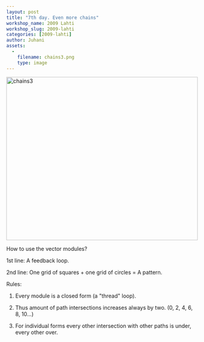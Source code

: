 ```yaml
---
layout: post
title: "7th day. Even more chains"
workshop_name: 2009 Lahti
workshop_slug: 2009-lahti
categories: [2009-lahti]
author: Juhani 
assets:
  -
    filename: chains3.png
    type: image
---
```

<a href="http://workshops.nodebox.net/2009/wp-content/uploads/chains3.png"><img class="aligncenter size-full wp-image-763" title="chains3" src="http://workshops.nodebox.net/2009/wp-content/uploads/chains3.png" alt="chains3" width="504" height="430" /></a>

How to use the vector modules?

1st line: A feedback loop.

2nd line: One grid of squares + one grid of circles = A pattern.

Rules:

1. Every module is a closed form (a "thread" loop).

2. Thus amount of path intersections increases always by two. (0, 2, 4, 6, 8, 10...)

3. For individual forms every other intersection with other paths is under, every other over.
